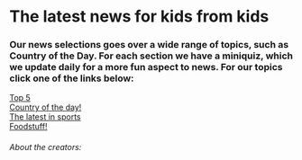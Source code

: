 <!DOCTYPE html>
<html>
<head>
 <link rel="stylesheet" href="style.css">
</head>
<body>
   <h1> The latest news for kids from kids </h1>
  <h3> Our news selections goes over a wide range of topics, such as Country of the Day. For each section we have a miniquiz, which we update daily
  for a more fun aspect to news. For our topics click one of the links below: </h3>
 <!--class="blinky"-->
  <a href="topfiveoftheday.md">Top 5</a>
 <br>
  <a href="country.md">Country of the day!</a>
 <br>
   <a href="sports.md">The latest in sports</a>
 <br>
    <a href="5 popular foods in America.md">Foodstuff!</a>
 
  <h6> About the creators:</h6>
  
</body>
</html>
